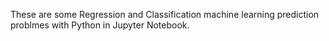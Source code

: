 These are some Regression and Classification machine learning prediction problmes with Python in Jupyter Notebook.
